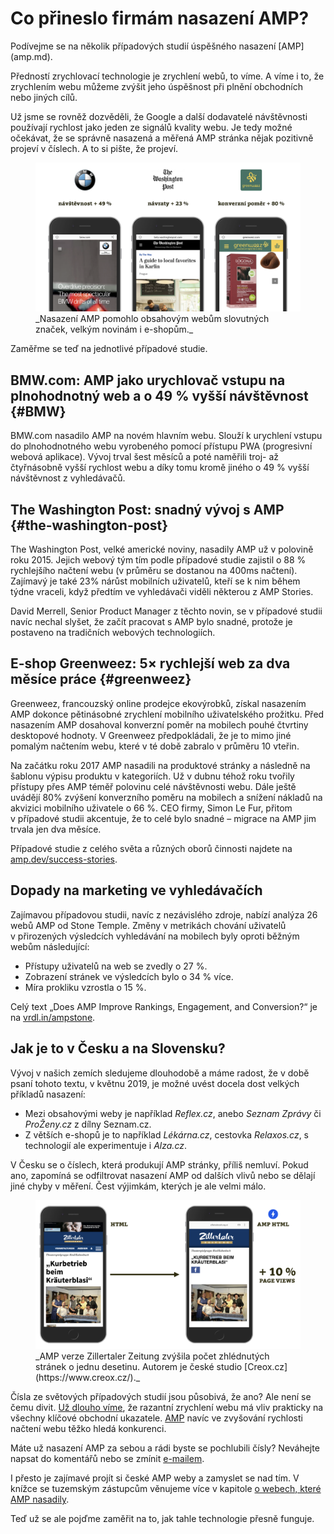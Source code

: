 # Co přineslo firmám nasazení AMP?

<div class="web-only" markdown="1">
Podívejme se na několik případových studií úspěšného nasazení [AMP](amp.md).
</div>

Předností zrychlovací technologie je zrychlení webů, to víme. A víme i to, že zrychlením webu můžeme zvýšit jeho úspěšnost při plnění obchodních nebo jiných cílů.

Už jsme se rovněž dozvěděli, že Google a další dodavatelé návštěvnosti používají rychlost jako jeden ze signálů kvality webu. Je tedy možné očekávat, že se správně nasazená a měřená AMP stránka nějak pozitivně projeví v číslech. A to si pište, že projeví.

<figure>
<img src="../dist/images/original/amp-pripadovky.png" alt="">
<figcaption markdown="1">
_Nasazení AMP pomohlo obsahovým webům slovutných značek, velkým novinám i e-shopům._
</figcaption>
</figure>

Zaměřme se teď na jednotlivé případové studie.

## BMW.com: AMP jako urychlovač vstupu na plnohodnotný web a o 49 % vyšší návštěvnost {#BMW}

BMW.com nasadilo AMP na novém hlavním webu. Slouží k urychlení vstupu do plnohodnotného webu vyrobeného pomocí přístupu PWA (progresivní webová aplikace). Vývoj trval šest měsíců a poté naměřili troj- až čtyřnásobně vyšší rychlost webu a díky tomu kromě jiného o 49 % vyšší návštěvnost z vyhledávačů.

## The Washington Post: snadný vývoj s AMP {#the-washington-post}

The Washington Post, velké americké noviny, nasadily AMP už v polovině roku 2015. Jejich webový tým tím podle případové studie zajistil o 88 % rychlejšího načtení webu (v průměru se dostanou na 400ms načtení). Zajímavý je také 23% nárůst mobilních uživatelů, kteří se k nim během týdne vraceli, když předtím ve vyhledávači viděli některou z AMP Stories.

David Merrell, Senior Product Manager z těchto novin, se v případové studii navíc nechal slyšet, že začít pracovat s AMP bylo snadné, protože je postaveno na tradičních webových technologiích.

## E-shop Greenweez: 5× rychlejší web za dva měsíce práce {#greenweez}

Greenweez, francouzský online prodejce ekovýrobků, získal nasazením AMP dokonce pětinásobné zrychlení mobilního uživatelského prožitku. Před nasazením AMP dosahoval konverzní poměr na mobilech pouhé čtvrtiny desktopové hodnoty. V Greenweez předpokládali, že je to mimo jiné pomalým načtením webu, které v té době zabralo v průměru 10 vteřin.

Na začátku roku 2017 AMP nasadili na produktové stránky a následně na šablonu výpisu produktu v kategoriích. Už v dubnu téhož roku tvořily přístupy přes AMP téměř polovinu celé návštěvnosti webu. Dále ještě uvádějí 80% zvýšení konverzního poměru na mobilech a snížení nákladů na akvizici mobilního uživatele o 66 %. CEO firmy, Simon Le Fur, přitom v případové studii akcentuje, že to celé bylo snadné – migrace na AMP jim trvala jen dva měsíce.

<!-- AdSnippet -->

Případové studie z celého světa a různých oborů činnosti najdete na [amp.dev/success-stories](https://amp.dev/success-stories/).

## Dopady na marketing ve vyhledávačích

Zajímavou případovou studii, navíc z nezávislého zdroje, nabízí analýza 26 webů AMP od Stone Temple. Změny v metrikách chování uživatelů v přirozených výsledcích vyhledávání na mobilech byly oproti běžným webům následující:

* Přístupy uživatelů na web se zvedly o 27 %.
* Zobrazení stránek ve výsledcích bylo o 34 % více.
* Míra prokliku vzrostla o 15 %.

Celý text „Does AMP Improve Rankings, Engagement, and Conversion?“ je na [vrdl.in/ampstone](https://www.stonetemple.com/amp-impact-on-rankings-conversions-engagement/).

## Jak je to v Česku a na Slovensku?

Vývoj v našich zemích sledujeme dlouhodobě a máme radost, že v době psaní tohoto textu, v květnu 2019, je možné uvést docela dost velkých příkladů nasazení:

* Mezi obsahovými weby je například _Reflex.cz_, anebo _Seznam Zprávy_ či _ProŽeny.cz_ z dílny Seznam.cz.
* Z větších e-shopů je to například _Lékárna.cz_, cestovka _Relaxos.cz_, s technologií ale experimentuje i _Alza.cz_.

V Česku se o číslech, která produkují AMP stránky, příliš nemluví. Pokud ano, zapomíná se odfiltrovat nasazení AMP od dalších vlivů nebo se dělají jiné chyby v měření. Čest výjimkám, kterých je ale velmi málo.

<figure>
<img src="../dist/images/original/vdamp/zillertaller.png" alt="">
<figcaption markdown="1">
_AMP verze Zillertaler Zeitung zvýšila počet zhlédnutých stránek o jednu desetinu. Autorem je české studio [Creox.cz](https://www.creox.cz/)._
</figcaption>
</figure>

<div class="web-only" markdown="1">

Čísla ze světových případových studií jsou působivá, že ano? Ale není se čemu divit. [Už dlouho víme](rychlost-nacitani-proc.md), že razantní zrychlení webu má vliv prakticky na všechny klíčové obchodní ukazatele. [AMP](amp.md) navíc ve zvyšování rychlosti načtení webu těžko hledá konkurenci.

Máte už nasazení AMP za sebou a rádi byste se pochlubili čísly? Neváhejte napsat do komentářů nebo se zmínit [e-mailem](mailto:martin@vzhurudolu.cz).

</div>

<div class="ebook-only" markdown="1">

I přesto je zajímavé projít si české AMP weby a zamyslet se nad tím. V knížce se tuzemským zástupcům věnujeme více v kapitole [o webech, které AMP nasadily](4-uvod.md).

Teď už se ale pojďme zaměřit na to, jak tahle technologie přesně funguje.

</div>

<!-- AdSnippet -->

